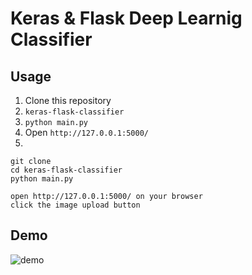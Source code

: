 # Keras & Flask Deep Learnig Classifier

## Usage
1. Clone this repository
2. `keras-flask-classifier`
3. `python main.py`
4. Open `http://127.0.0.1:5000/`
5. 

```
git clone 
cd keras-flask-classifier
python main.py

open http://127.0.0.1:5000/ on your browser
click the image upload button
```
## Demo
![demo](https://github.com/harupy/keras-flask-classifier/blob/master/demo.gif)
